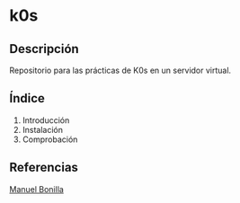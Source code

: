 # k0s
## Descripción
Repositorio para las prácticas de K0s en un servidor virtual.

## Índice

1. Introducción
2. Instalación
3. Comprobación

## Referencias
[Manuel Bonilla](fprodrigocaro.org)
